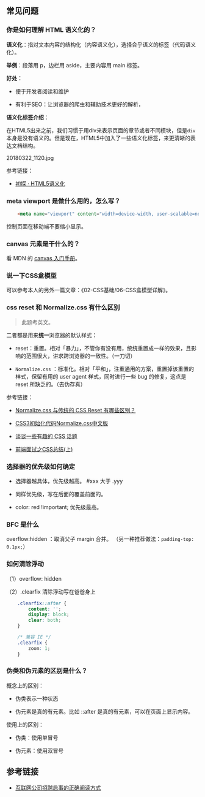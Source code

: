 
## 常见问题

### 你是如何理解 HTML 语义化的？

**语义化**：指对文本内容的结构化（内容语义化），选择合乎语义的标签（代码语义化）。

**举例**：段落用 p，边栏用 aside，主要内容用 main 标签。

**好处：**

- 便于开发者阅读和维护

- 有利于SEO：让浏览器的爬虫和辅助技术更好的解析，

**语义化标签介绍**：

在HTML5出来之前，我们习惯于用div来表示页面的章节或者不同模块，但是`div`本身是没有语义的。但是现在，HTML5中加入了一些语义化标签，来更清晰的表达文档结构。

20180322_1120.jpg

参考链接：

- [初探 · HTML5语义化](https://zhuanlan.zhihu.com/p/32570423)

### meta viewport 是做什么用的，怎么写？

```html
 	<meta name="viewport" content="width=device-width, user-scalable=no, initial-scale=1.0, maximum-scale=1.0, minimum-scale=1.0">
```

控制页面在移动端不要缩小显示。

### canvas 元素是干什么的？

看 MDN 的 [canvas 入门手册](https://developer.mozilla.org/zh-CN/docs/Web/API/Canvas_API)。

### 说一下CSS盒模型

可以参考本人的另外一篇文章：《02-CSS基础/06-CSS盒模型详解》。

### css reset 和 Normalize.css 有什么区别

> 此题考英文。

二者都是用来**统一**浏览器的默认样式：

- reset：重置。相对「暴力」，不管你有没有用，统统重置成一样的效果，且影响的范围很大，讲求跨浏览器的一致性。（一刀切）

- `Normalize.css` ：标准化。相对「平和」，注重通用的方案，重置掉该重置的样式，保留有用的 user agent 样式，同时进行一些 bug 的修复，这点是 reset 所缺乏的。（去伪存真）

参考链接：

- [Normalize.css 与传统的 CSS Reset 有哪些区别？](https://p.baidu.com/question/ab496162636234613761335c00)

- [CSS3初始化代码Normalize.css中文版](http://www.bbsxiaomi.com/html_css/html5_css3/177.html)

- [谈谈一些有趣的 CSS 话题](https://github.com/chokcoco/iCSS)

- [前端面试之CSS总结(上)](https://segmentfault.com/a/1190000006890725)


### 选择器的优先级如何确定

- 选择器越具体，优先级越高。 #xxx 大于 .yyy

- 同样优先级，写在后面的覆盖前面的。

- color: red !important; 优先级最高。


### BFC 是什么


overflow:hidden ：取消父子 margin 合并。 （另一种推荐做法：`padding-top: 0.1px;`）


### 如何清除浮动

（1）overflow: hidden

（2）.clearfix 清除浮动写在爸爸身上

```css
    .clearfix::after {
        content: '';
        display: block;
        clear: both;
    }

    /* 兼容 IE */
    .clearfix {
        zoom: 1;
    }
```

### 伪类和伪元素的区别是什么？

概念上的区别：

- 伪类表示一种状态

- 伪元素是真的有元素。比如 ::after 是真的有元素，可以在页面上显示内容。

使用上的区别：

- 伪类：使用单冒号

- 伪元素：使用双冒号

## 参考链接

- [互联网公司招聘启事的正确阅读方式](https://zhuanlan.zhihu.com/p/33998813)


